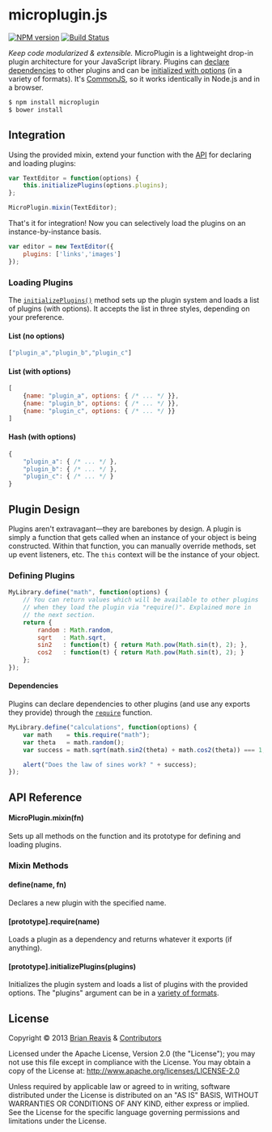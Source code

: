 # microplugin.js
[![NPM version](https://badge.fury.io/js/microplugin.png)](http://badge.fury.io/js/microplugin)
[![Build Status](https://travis-ci.org/brianreavis/microplugin.js.png?branch=master)](https://travis-ci.org/brianreavis/microplugin.js)

*Keep code modularized & extensible.* MicroPlugin is a lightweight drop-in plugin architecture for your JavaScript library. Plugins can [declare dependencies](#dependencies) to other plugins and can be [initialized with options](#loading-plugins) (in a variety of formats). It's [CommonJS](http://commonjs.org), so it works identically in Node.js and in a browser.

```sh
$ npm install microplugin
$ bower install
```

## Integration

Using the provided mixin, extend your function with the [API](#mixin-methods) for declaring and loading plugins:

```js
var TextEditor = function(options) {
	this.initializePlugins(options.plugins);
};

MicroPlugin.mixin(TextEditor);
```

That's it for integration! Now you can selectively load the plugins on an instance-by-instance basis.

```js
var editor = new TextEditor({
	plugins: ['links','images']
});
```

### Loading Plugins

The [`initializePlugins()`](#prototypeinitializepluginsplugins) method sets up the plugin system and loads a list of plugins (with options). It accepts the list in three styles, depending on your preference.

#### List (no options)
```js
["plugin_a","plugin_b","plugin_c"]
```

#### List (with options)
```js
[
	{name: "plugin_a", options: { /* ... */ }},
	{name: "plugin_b", options: { /* ... */ }},
	{name: "plugin_c", options: { /* ... */ }}
]
```

#### Hash (with options)
```js
{
	"plugin_a": { /* ... */ },
	"plugin_b": { /* ... */ },
	"plugin_c": { /* ... */ }
}
```

## Plugin Design

Plugins aren't extravagant—they are barebones by design. A plugin is simply a function that gets called when an instance of your object is being constructed. Within that function, you can manually override methods, set up event listeners, etc. The `this` context will be the instance of your object.

### Defining Plugins

```js
MyLibrary.define("math", function(options) {
	// You can return values which will be available to other plugins
	// when they load the plugin via "require()". Explained more in
	// the next section.
	return {
		random : Math.random,
		sqrt   : Math.sqrt,
		sin2   : function(t) { return Math.pow(Math.sin(t), 2); },
		cos2   : function(t) { return Math.pow(Math.sin(t), 2); }
	};
});
```

#### Dependencies

Plugins can declare dependencies to other plugins (and use any exports they provide) through the [`require`](#prototyperequirename) function.

```js
MyLibrary.define("calculations", function(options) {
	var math    = this.require("math");
	var theta   = math.random();
	var success = math.sqrt(math.sin2(theta) + math.cos2(theta)) === 1;

	alert("Does the law of sines work? " + success);
});
```

## API Reference

#### MicroPlugin.mixin(fn)
Sets up all methods on the function and its prototype for defining and loading plugins.

### Mixin Methods

#### define(name, fn)
Declares a new plugin with the specified name.

#### [prototype].require(name)
Loads a plugin as a dependency and returns whatever it exports (if anything).

#### [prototype].initializePlugins(plugins)
Initializes the plugin system and loads a list of plugins with the provided options. The "plugins" argument can be in a [variety of formats](#loading-plugins).

## License

Copyright &copy; 2013 [Brian Reavis](http://twitter.com/brianreavis) & [Contributors](https://github.com/brianreavis/microplugin.js/graphs/contributors)

Licensed under the Apache License, Version 2.0 (the "License"); you may not use this file except in compliance with the License. You may obtain a copy of the License at: http://www.apache.org/licenses/LICENSE-2.0

Unless required by applicable law or agreed to in writing, software distributed under the License is distributed on an "AS IS" BASIS, WITHOUT WARRANTIES OR CONDITIONS OF ANY KIND, either express or implied. See the License for the specific language governing permissions and limitations under the License.
